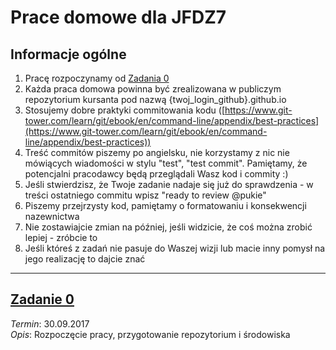 # Prace domowe dla JFDZ7

## Informacje ogólne
1. Pracę rozpoczynamy od [Zadania 0](https://github.com/infoshareacademy/jfdz7-prace-domowe/blob/master/Zadanie-0.md)
2. Każda praca domowa powinna być zrealizowana w publiczym repozytorium kursanta pod nazwą {twoj_login_github}.github.io
3. Stosujemy dobre praktyki commitowania kodu ([https://www.git-tower.com/learn/git/ebook/en/command-line/appendix/best-practices](https://www.git-tower.com/learn/git/ebook/en/command-line/appendix/best-practices))
4. Treść commitów piszemy po angielsku, nie korzystamy z nic nie mówiących wiadomości w stylu "test", "test commit". Pamiętamy, że potencjalni pracodawcy będą przeglądali Wasz kod i commity :)
5. Jeśli stwierdzisz, że Twoje zadanie nadaje się już do sprawdzenia - w treści ostatniego commitu wpisz "ready to review @pukie"
6. Piszemy przejrzysty kod, pamiętamy o formatowaniu i konsekwencji nazewnictwa 
7. Nie zostawiajcie zmian na później, jeśli widzicie, że coś można zrobić lepiej - zróbcie to 
8. Jeśli któreś z zadań nie pasuje do Waszej wizji lub macie inny pomysł na jego realizację to dajcie znać


-----


## [Zadanie 0](https://github.com/infoshareacademy/jfdz7-prace-domowe/blob/master/Zadanie-0.md)
_Termin_: 30.09.2017  
_Opis_: Rozpoczęcie pracy, przygotowanie repozytorium i środowiska

